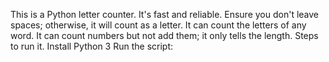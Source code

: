 This is a Python letter counter. It's fast and reliable. Ensure you don't leave spaces; otherwise, it will count as a letter. It can count the letters of any word. It can count numbers but not add them; it only tells the length.
Steps to run it.
Install Python 3
Run the script:
